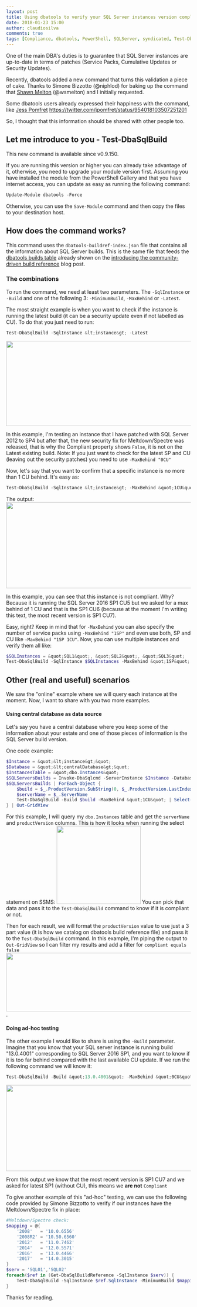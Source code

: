 ```yaml
---
layout: post
title: Using dbatools to verify your SQL Server instances version compliance
date: 2018-01-23 15:00
author: claudiosilva
comments: true
tags: [Compliance, dbatools, PowerShell, SQLServer, syndicated, Test-DbaSqlBuild]
---
```

One of the main DBA's duties is to guarantee that SQL Server instances are up-to-date in terms of patches (Service Packs, Cumulative Updates or Security Updates).

Recently, dbatools added a new command that turns this validation a piece of cake. Thanks to Simone Bizzotto (@niphlod) for baking up the command that <a href="https://twitter.com/wsmelton" rel="noopener" target="_blank">Shawn Melton</a> (@wsmelton) and I initially requested.

Some dbatools users already expressed their happiness with the command, like <a href="https://twitter.com/jpomfret" rel="noopener" target="_blank">Jess Pomfret</a>
https://twitter.com/jpomfret/status/954018103507251201

So, I thought that this information should be shared with other people too.

<h2>Let me introduce to you - Test-DbaSqlBuild</h2>

This new command is available since v0.9.150.

If you are running this version or higher you can already take advantage of it, otherwise, you need to upgrade your module version first. Assuming you have installed the module from the PowerShell Gallery and that you have internet access, you can update as easy as running the following command:
``` powershell
Update-Module dbatools -Force
```
Otherwise, you can use the `Save-Module` command and then copy the files to your destination host.

<h2>How does the command works?</h2>

This command uses the `dbatools-buildref-index.json` file that contains all the information about SQL Server builds. This is the same file that feeds the <a href="https://sqlcollaborative.github.io/builds" rel="noopener" target="_blank">dbatools builds table</a> already shown on the <a href="https://dbatools.io/buildref/" rel="noopener" target="_blank">introducing the community-driven build reference</a> blog post.

<h3>The combinations</h3>

To run the command, we need at least two parameters. The `-SqlInstance` or `-Build` and one of the following 3: `-MinimumBuild`, `-MaxBehind` or `-Latest`.

The most straight example is when you want to check if the instance is running the latest build (it can be a security update even if not labelled as CU). To do that you just need to run:
``` powershell
Test-DbaSqlBuild -SqlInstance &lt;instance&gt; -Latest
```

<a href="https://claudioessilva.github.io/img/2018/01/latestexample.png"><img src="https://claudioessilva.github.io/img/2018/01/latestexample.png?w=656" alt="" width="656" height="231" class="aligncenter size-large wp-image-1185" /></a>

In this example, I'm testing an instance that I have patched with SQL Server 2012 to SP4 but after that, the new security fix for Meltdown/Spectre was released, that is why the Compliant property shows `False`, it is not on the Latest existing build.
Note: If you just want to check for the latest SP and CU (leaving out the security patches) you need to use `-MaxBehind "0CU"`

Now, let's say that you want to confirm that a specific instance is no more than 1 CU behind.
It's easy as:
``` powershell
Test-DbaSqlBuild -SqlInstance &lt;instance&gt; -MaxBehind &quot;1CU&quot;
```

The output:
<a href="https://claudioessilva.github.io/img/2018/01/online_maxbehind_1cu.png"><img src="https://claudioessilva.github.io/img/2018/01/online_maxbehind_1cu.png?w=656" alt="" width="656" height="234" class="aligncenter size-large wp-image-1173" /></a>

In this example, you can see that this instance is not compliant. Why? Because it is running the SQL Server 2016 SP1 CU5 but we asked for a max behind of 1 CU and that is the SP1 CU6 (because at the moment I'm writing this text, the most recent version is SP1 CU7).

Easy, right?
Keep in mind that for `-MaxBehind` you can also specify the number of service packs using `-MaxBehind "1SP"` and even use both, SP and CU like `-MaxBehind "1SP 1CU"`.
Now, you can use multiple instances and verify them all like:

``` powershell
$SQLInstances = &quot;SQL1&quot;, &quot;SQL2&quot;, &quot;SQL3&quot;
Test-DbaSqlBuild -SqlInstance $SQLInstances -MaxBehind &quot;1SP&quot;
```

<h2>Other (real and useful) scenarios</h2>

We saw the "online" example where we will query each instance at the moment. Now, I want to share with you two more examples.

<h4>Using central database as data source</h4>

Let's say you have a central database where you keep some of the information about your estate and one of those pieces of information is the SQL Server build version.

One code example:
``` powershell
$Instance = &quot;&lt;instance&gt;&quot;
$Database = &quot;&lt;centralDatabase&gt;&quot;
$InstancesTable = &quot;dbo.Instances&quot;
$SQLServersBuilds = Invoke-DbaSqlcmd -ServerInstance $Instance -Database $Database -Query &quot;SELECT serverName, productVersion FROM $InstancesTable&quot;
$SQLServersBuilds | ForEach-Object {
    $build = $_.ProductVersion.SubString(0, $_.ProductVersion.LastIndexOf('.'))
    $serverName = $_.ServerName
    Test-DbaSqlBuild -Build $build -MaxBehind &quot;1CU&quot; | Select-Object @{Name=&quot;ServerName&quot;;Expression={$serverName}}, *
} | Out-GridView
```

For this example, I will query my `dbo.Instances` table and get the `serverName` and `productVersion` columns.
This is how it looks when running the select statement on SSMS:
<a href="https://claudioessilva.github.io/img/2018/01/sqloutput_servername_productversion.png"><img src="https://claudioessilva.github.io/img/2018/01/sqloutput_servername_productversion.png" alt="" width="229" height="212" class="aligncenter size-full wp-image-1174" /></a>
You can pick that data and pass it to the `Test-DbaSqlBuild` command to know if it is compliant or not.

Then for each result, we will format the `productVersion` value to use just a 3 part value (it is how we catalog on dbatools build reference file) and pass it to the `Test-DbaSqlBuild` command.
In this example, I'm piping the output to `Out-GridView` so I can filter my results and add a filter for `compliant equals false`
<a href="https://claudioessilva.github.io/img/2018/01/centraldatabase_ogv.png"><img src="https://claudioessilva.github.io/img/2018/01/centraldatabase_ogv.png?w=656" alt="" width="656" height="159" class="aligncenter size-large wp-image-1172" /></a>.
<br>

<h4>Doing ad-hoc testing</h4>

The other example I would like to share is using the `-Build` parameter.
Imagine that you know that your SQL server instance is running build "13.0.4001" corresponding to SQL Server 2016 SP1, and you want to know if it is too far behind compared with the last available CU update. If we run the following command we will know it:

``` powershell
Test-DbaSqlBuild -Build &quot;13.0.4001&quot; -MaxBehind &quot;0CU&quot;
```

<a href="https://claudioessilva.github.io/img/2018/01/test_buildmaxbehind0cu.png"><img src="https://claudioessilva.github.io/img/2018/01/test_buildmaxbehind0cu.png" alt="" width="616" height="234" class="aligncenter size-full wp-image-1175" /></a>

From this output we know that the most recent version is SP1 CU7 and we asked for latest SP1 (without CU), this means we <strong>are not</strong> `Compliant`

To give another example of this "ad-hoc" testing, we can use the following code provided by Simone Bizzotto to verify if our instances have the Meltdown/Spectre fix in place:

``` powershell
#Meltdown/Spectre check:
$mapping = @{
    '2008'   = '10.0.6556'
    '2008R2' = '10.50.6560'
    '2012'   = '11.0.7462'
    '2014'   = '12.0.5571'
    '2016'   = '13.0.4466'
    '2017'   = '14.0.3015'
}
$serv = 'SQL01','SQL02'
foreach($ref in (Get-DbaSqlBuildReference -SqlInstance $serv)) {
    Test-DbaSqlBuild -SqlInstance $ref.SqlInstance -MinimumBuild $mapping[$ref.NameLevel]
}
```

Thanks for reading.
